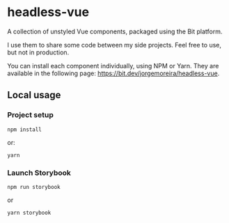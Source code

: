 # headless-vue

A collection of unstyled Vue components, packaged using the Bit platform.

I use them to share some code between my side projects. Feel free to use, but not in production.

You can install each component individually, using NPM or Yarn. They are available in the following page: https://bit.dev/jorgemoreira/headless-vue.

## Local usage

### Project setup

```
npm install
```

or:

```
yarn
```

### Launch Storybook

```
npm run storybook
```

or

```
yarn storybook
```
